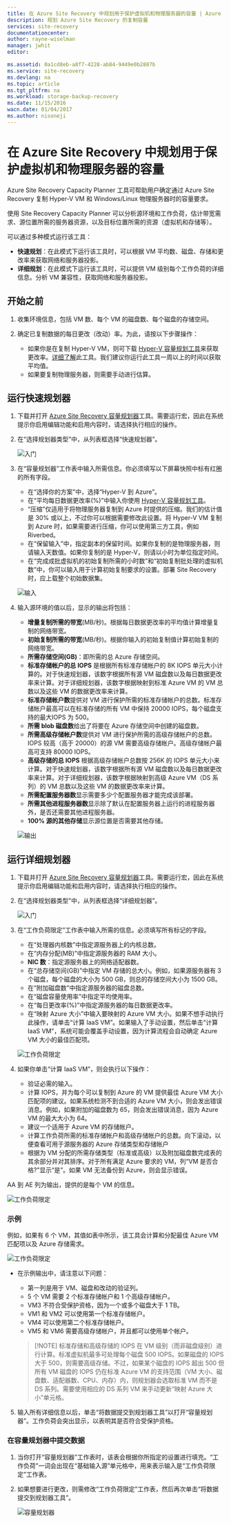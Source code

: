 ```yaml
---
title: 在 Azure Site Recovery 中规划用于保护虚拟机和物理服务器的容量 | Azure
description: 规划 Azure Site Recovery 的复制容量
services: site-recovery
documentationcenter: 
author: rayne-wiselman
manager: jwhit
editor: 

ms.assetid: 0a1cd8eb-a8f7-4228-ab84-9449e0b2887b
ms.service: site-recovery
ms.devlang: na
ms.topic: article
ms.tgt_pltfrm: na
ms.workload: storage-backup-recovery
ms.date: 11/15/2016
wacn.date: 01/04/2017
ms.author: nisoneji
---
```


# 在 Azure Site Recovery 中规划用于保护虚拟机和物理服务器的容量

Azure Site Recovery Capacity Planner 工具可帮助用户确定通过 Azure Site Recovery 复制 Hyper-V VM 和 Windows/Linux 物理服务器时的容量要求。

使用 Site Recovery Capacity Planner 可以分析源环境和工作负荷，估计带宽需求、源位置所需的服务器资源，以及目标位置所需的资源（虚拟机和存储等）。

可以通过多种模式运行该工具：

- **快速规划**：在此模式下运行该工具时，可以根据 VM 平均数、磁盘、存储和更改率来获取网络和服务器投影。
- **详细规划**：在此模式下运行该工具时，可以提供 VM 级别每个工作负荷的详细信息。分析 VM 兼容性，获取网络和服务器投影。

## 开始之前

1. 收集环境信息，包括 VM 数、每个 VM 的磁盘数、每个磁盘的存储空间。
2. 确定已复制数据的每日更改（改动）率。为此，请按以下步骤操作：

    - 如果你是在复制 Hyper-V VM，则可下载 [Hyper-V 容量规划工具](https://www.microsoft.com/download/details.aspx?id=39057)来获取更改率。[详细了解](./site-recovery-capacity-planning-for-hyper-v-replication.md)此工具。我们建议你运行此工具一周以上的时间以获取平均值。
    - 如果要复制物理服务器，则需要手动进行估算。

## 运行快速规划器
1.	下载并打开 [Azure Site Recovery 容量规划器](http://aka.ms/asr-capacity-planner-excel)工具。需要运行宏，因此在系统提示你启用编辑功能和启用内容时，请选择执行相应的操作。
2.	在“选择规划器类型”中，从列表框选择“快速规划器”。

    ![入门](./media/site-recovery-capacity-planner/getting-started.png)  

3.	在“容量规划器”工作表中输入所需信息。你必须填写以下屏幕快照中标有红圈的所有字段。

    - 在“选择你的方案”中，选择“Hyper-V 到 Azure”。
    - 在“平均每日数据更改率(%)”中输入你使用 [Hyper-V 容量规划工具](./site-recovery-capacity-planning-for-hyper-v-replication.md)。
    - “压缩”仅适用于将物理服务器复制到 Azure 时提供的压缩。我们的估计值是 30% 或以上，不过你可以根据需要修改此设置。将 Hyper-V VM 复制到 Azure 时，如果需要进行压缩，你可以使用第三方工具，例如 Riverbed。
    -  在“保留输入”中，指定副本的保留时间。如果你复制的是物理服务器，则请输入天数值。如果你复制的是 Hyper-V，则请以小时为单位指定时间。
    -  在“完成成批虚拟机的初始复制所需的小时数”和“初始复制批处理的虚拟机数”中，你可以输入用于计算初始复制要求的设置。部署 Site Recovery 时，应上载整个初始数据集。

    ![输入](./media/site-recovery-capacity-planner/inputs.png)  

2.	输入源环境的值以后，显示的输出将包括：

    - **增量复制所需的带宽**(MB/秒)。根据每日数据更改率的平均值计算增量复制的网络带宽。
    - **初始复制所需的带宽**(MB/秒)。根据你输入的初始复制值计算初始复制的网络带宽。
    - **所需存储空间(GB)**：即所需的总 Azure 存储空间。
    - **标准存储帐户的总 IOPS** 是根据所有标准存储帐户的 8K IOPS 单元大小计算的。对于快速规划器，该数字根据所有源 VM 磁盘数以及每日数据更改率来计算。对于详细规划器，该数字根据映射到标准 Azure VM 的 VM 总数以及这些 VM 的数据更改率来计算。
    - **标准存储帐户数**提供对 VM 进行保护所需的标准存储帐户的总数。标准存储帐户最高可以在标准存储的所有 VM 中保持 20000 IOPS，每个磁盘支持的最大IOPS 为 500。
    - **所需 blob 磁盘数**给出了将要在 Azure 存储空间中创建的磁盘数。
    - **所需高级存储帐户数**提供对 VM 进行保护所需的高级存储帐户的总数。IOPS 较高（高于 20000）的源 VM 需要高级存储帐户。高级存储帐户最高可支持 80000 IOPS。
    - **高级存储的总 IOPS** 根据高级存储帐户总数按 256K 的 IOPS 单元大小来计算。对于快速规划器，该数字根据所有源 VM 磁盘数以及每日数据更改率来计算。对于详细规划器，该数字根据映射到高级 Azure VM（DS 系列）的 VM 总数以及这些 VM 的数据更改率来计算。 
    - **所需配置服务器数**显示需要多少个配置服务器才能完成该部署。
    - **所需其他进程服务器数**显示除了默认在配置服务器上运行的进程服务器外，是否还需要其他进程服务器。
    - **100% 源的其他存储**显示源位置是否需要其他存储。
            
    ![输出](./media/site-recovery-capacity-planner/output.png)
 
## 运行详细规划器

1.	下载并打开 [Azure Site Recovery 容量规划器](https://aka.ms/asr-capacity-planner-excel)工具。需要运行宏，因此在系统提示你启用编辑功能和启用内容时，请选择执行相应的操作。
2.	在“选择规划器类型”中，从列表框选择“详细规划器”。

    ![入门](./media/site-recovery-capacity-planner/getting-started-2.png)

3.	在“工作负荷限定”工作表中输入所需的信息。必须填写所有标记的字段。

    - 在“处理器内核数”中指定源服务器上的内核总数。
    - 在“内存分配(MB)”中指定源服务器的 RAM 大小。
    - **NIC 数**：指定源服务器上的网络适配器数。
    -  在“总存储空间(GB)”中指定 VM 存储的总大小。例如，如果源服务器有 3 个磁盘，每个磁盘的大小为 500 GB，则总的存储空间大小为 1500 GB。
    -  在“附加磁盘数”中指定源服务器的磁盘总数。
    -  在“磁盘容量使用率”中指定平均使用率。
    -  在“每日更改率(%)”中指定源服务器的每日数据更改率。
    -  在“映射 Azure 大小”中输入要映射的 Azure VM 大小。如果不想手动执行此操作，请单击“计算 IaaS VM”。如果输入了手动设置，然后单击“计算 IaaS VM”，系统可能会覆盖手动设置，因为计算流程会自动确定 Azure VM 大小的最佳匹配项。

    ![工作负荷限定](./media/site-recovery-capacity-planner/workload-qualification.png)

4.	如果你单击“计算 IaaS VM”，则会执行以下操作：

    - 验证必需的输入。
    - 计算 IOPS，并为每个可以复制到 Azure 的 VM 提供最佳 Azure VM 大小匹配项的建议。如果系统检测不到合适的 Azure VM 大小，则会发出错误消息。例如，如果附加的磁盘数为 65，则会发出错误消息，因为 Azure VM 的最大大小为 64。
    - 建议一个适用于 Azure VM 的存储帐户。
    - 计算工作负荷所需的标准存储帐户和高级存储帐户的总数。向下滚动，以便查看可用于源服务器的 Azure 存储类型和存储帐户
    - 根据为 VM 分配的所需存储类型（标准或高级）以及附加磁盘数完成表的其余部分并对其排序。对于所有满足 Azure 要求的 VM，列“VM 是否合格?”显示“是”。如果 VM 无法备份到 Azure，则会显示错误。

AA 到 AE 列为输出，提供的是每个 VM 的信息。

![工作负荷限定](./media/site-recovery-capacity-planner/workload-qualification-2.png)

### 示例
例如，如果有 6 个 VM，其值如表中所示，该工具会计算和分配最佳 Azure VM 匹配项以及 Azure 存储需求。

![工作负荷限定](./media/site-recovery-capacity-planner/workload-qualification-3.png)

- 在示例输出中，请注意以下问题：
    
    - 第一列是用于 VM、磁盘和改动的验证列。
    - 5 个 VM 需要 2 个标准存储帐户和 1 个高级存储帐户。
    -  VM3 不符合受保护资格，因为一个或多个磁盘大于 1 TB。
    -  VM1 和 VM2 可以使用第一个标准存储帐户。
    -  VM4 可以使用第二个标准存储帐户。
    -  VM5 和 VM6 需要高级存储帐户，并且都可以使用单个帐户。

    >[!NOTE]  标准存储和高级存储的 IOPS 在 VM 级别（而非磁盘级别）进行计算。标准虚拟机最多可处理每个磁盘 500 IOPS。如果磁盘的 IOPS 大于 500，则需要高级存储。不过，如果某个磁盘的 IOPS 超出 500 但所有 VM 磁盘的 IOPS 仍在标准 Azure VM 的支持范围（VM 大小、磁盘数、适配器数、CPU、内存）内，则规划器会选取标准 VM 而不是 DS 系列。需要使用相应的 DS 系列 VM 来手动更新“映射 Azure 大小”单元格。

5. 输入所有详细信息以后，单击“将数据提交到规划器工具”以打开“容量规划器”。工作负荷会突出显示，以表明其是否符合受保护资格。

### 在容量规划器中提交数据

1.	当你打开“容量规划器”工作表时，该表会根据你所指定的设置进行填充。“工作负荷”一词会出现在“基础输入源”单元格中，用来表示输入是“工作负荷限定”工作表。
2.	如果想要进行更改，则需修改“工作负荷限定”工作表，然后再次单击“将数据提交到规划器工具”。

    ![容量规划器](./media/site-recovery-capacity-planner/capacity-planner.png)

<!---HONumber=Mooncake_Quality_Review_0104_2017-->